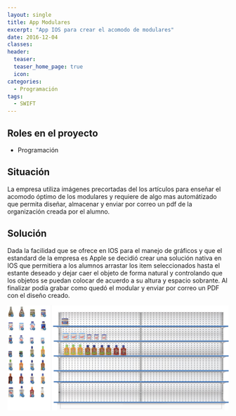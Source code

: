 ```yaml
---
layout: single
title: App Modulares
excerpt: "App IOS para crear el acomodo de modulares"
date: 2016-12-04
classes: 
header: 
  teaser: 
  teaser_home_page: true
  icon: 
categories:
  - Programación
tags:  
  - SWIFT
---
```


## Roles en el proyecto

- Programación

## Situación

La empresa utiliza imágenes precortadas del los artículos para enseñar el acomodo óptimo de los modulares y requiere de algo mas automátizado que permita diseñar, almacenar y enviar por correo un pdf de la organización creada por el alumno.

## Solución

Dada la facilidad que se ofrece en IOS para el manejo de gráficos y que el estandard de la empresa es Apple se decidió crear una solución nativa en IOS que permitiera a los alumnos arrastar los item seleccionados hasta el estante deseado y dejar caer el objeto de forma natural y controlando que los objetos se puedan colocar de acuerdo a su altura y espacio sobrante. Al finalizar podía grabar como quedó el modular y enviar por correo un PDF con el diseño creado. 

![](../assets/images/Modulares.jpg)